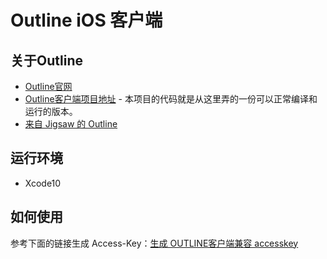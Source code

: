# Outline iOS 客户端

## 关于Outline

* [Outline官网](https://getoutline.org/en/home)
* [Outline客户端项目地址](https://github.com/Jigsaw-Code/outline-client) - 本项目的代码就是从这里弄的一份可以正常编译和运行的版本。
* [来自 Jigsaw 的 Outline](https://segmentfault.com/a/1190000014392636)

## 运行环境

* Xcode10

## 如何使用

参考下面的链接生成 Access-Key：[生成 OUTLINE客户端兼容 accesskey](http://howboring.us/index.php/archives/outline-accesskey-compatiblie-all-server.html)
